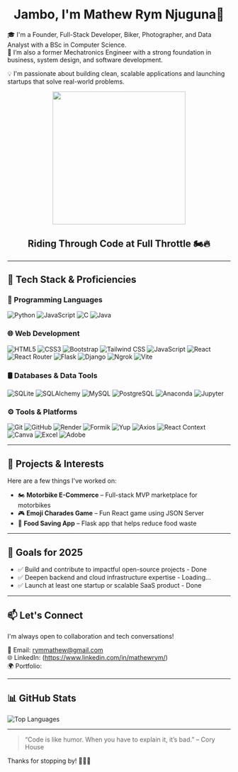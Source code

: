 
<h1 align="center">Jambo, I'm Mathew Rym Njuguna👋</h1>

🎓 I'm a Founder, Full-Stack Developer, Biker, Photographer, and Data Analyst with a BSc in Computer Science.  
🔧 I’m also a former Mechatronics Engineer with a strong foundation in business, system design, and software development.

💡 I'm passionate about building clean, scalable applications and launching startups that solve real-world problems.



<p align="center">
  <img src="https://media3.giphy.com/media/v1.Y2lkPTc5MGI3NjExMWZ3NXI1NGZ0amQzZzQzbG9oZ2h3NDhhd3dhMTFhYjI2anNtZ2JvcyZlcD12MV9pbnRlcm5hbF9naWZfYnlfaWQmY3Q9Zw/5Gwqx1lYbDwAg/giphy.gif" width="300" />
</p>

<h2 align="center">Riding Through Code at Full Throttle 🏍️🔥</h2>


---

## 🚀 Tech Stack & Proficiencies

### 🧠 Programming Languages
![Python](https://img.shields.io/badge/-Python-3776AB?logo=python&logoColor=white)
![JavaScript](https://img.shields.io/badge/-JavaScript-F7DF1E?logo=javascript&logoColor=black)
![C](https://img.shields.io/badge/-C-A8B9CC?logo=c&logoColor=black)
![Java](https://img.shields.io/badge/-Java-007396?logo=java&logoColor=white)

### 🌐 Web Development
![HTML5](https://img.shields.io/badge/-HTML5-E34F26?logo=html5&logoColor=white)
![CSS3](https://img.shields.io/badge/-CSS3-1572B6?logo=css3&logoColor=white)
![Bootstrap](https://img.shields.io/badge/-Bootstrap-7952B3?logo=bootstrap&logoColor=white)
![Tailwind CSS](https://img.shields.io/badge/-TailwindCSS-38B2AC?logo=tailwindcss&logoColor=white)
![JavaScript](https://img.shields.io/badge/-JavaScript-F7DF1E?logo=javascript&logoColor=black)
![React](https://img.shields.io/badge/-React-61DAFB?logo=react&logoColor=black)
![React Router](https://img.shields.io/badge/-React%20Router-CA4245?logo=reactrouter&logoColor=white)
![Flask](https://img.shields.io/badge/-Flask-000000?logo=flask&logoColor=white)
![Django](https://img.shields.io/badge/-Django-092E20?logo=django&logoColor=white)
![Ngrok](https://img.shields.io/badge/-Ngrok-1F1F1F?logo=ngrok&logoColor=white)
![Vite](https://img.shields.io/badge/-Vite-646CFF?logo=vite&logoColor=white)

### 🛢️ Databases & Data Tools
![SQLite](https://img.shields.io/badge/-SQLite-003B57?logo=sqlite&logoColor=white)
![SQLAlchemy](https://img.shields.io/badge/-SQLAlchemy-FF5733?logoColor=white)
![MySQL](https://img.shields.io/badge/-MySQL-4479A1?logo=mysql&logoColor=white)
![PostgreSQL](https://img.shields.io/badge/-PostgreSQL-336791?logo=postgresql&logoColor=white)
![Anaconda](https://img.shields.io/badge/-Anaconda-44A833?logo=anaconda&logoColor=white)
![Jupyter](https://img.shields.io/badge/-Jupyter-F37626?logo=jupyter&logoColor=white)

### ⚙️ Tools & Platforms
![Git](https://img.shields.io/badge/-Git-F05032?logo=git&logoColor=white)
![GitHub](https://img.shields.io/badge/-GitHub-181717?logo=github&logoColor=white)
![Render](https://img.shields.io/badge/-Render-00979D?logo=render&logoColor=white)
![Formik](https://img.shields.io/badge/-Formik-EF5350?logoColor=white)
![Yup](https://img.shields.io/badge/-Yup-3F51B5?logoColor=white)
![Axios](https://img.shields.io/badge/-Axios-5A29E4?logo=axios&logoColor=white)
![React Context](https://img.shields.io/badge/-React%20Context-61DAFB?logo=react&logoColor=black)
![Canva](https://img.shields.io/badge/-Canva-00C4CC?logo=canva&logoColor=white)
![Excel](https://img.shields.io/badge/-Microsoft%20Excel-217346?logo=microsoft-excel&logoColor=white)
![Adobe](https://img.shields.io/badge/-Adobe-FF0000?logo=adobe&logoColor=white)


---

## 🧠 Projects & Interests

Here are a few things I've worked on:
 
- 🏍️ **Motorbike E-Commerce** – Full-stack MVP marketplace for motorbikes  
- 🎮 **Emoji Charades Game** – Fun React game using JSON Server  
- 🍲 **Food Saving App** – Flask app that helps reduce food waste  


---

## 🎯 Goals for 2025

- ✅ Build and contribute to impactful open-source projects  - Done
- ✅ Deepen backend and cloud infrastructure expertise  - Loading...
- ✅ Launch at least one startup or scalable SaaS product - Done

---

## 📫 Let's Connect

I'm always open to collaboration and tech conversations!

📧 Email: [rymmathew@gmail.com](mailto:rymmathew@gmail.com)  
🌐 LinkedIn: (https://www.linkedin.com/in/mathewrym/)  
🌍 Portfolio:

---

## 📊 GitHub Stats



![Top Languages](https://github-readme-stats.vercel.app/api/top-langs/?username=Mathew-Rym&layout=compact&theme=github_dark)

---

> “Code is like humor. When you have to explain it, it’s bad.” – Cory House

Thanks for stopping by! 👨‍💻✨


<!--
**Mathew-Rym/Mathew-Rym** is a ✨ _special_ ✨ repository because its `README.md` (this file) appears on your GitHub profile.

Here are some ideas to get you started:

- 🔭 I’m currently working on ...
- 🌱 I’m currently learning ...
- 👯 I’m looking to collaborate on ...
- 🤔 I’m looking for help with ...
- 💬 Ask me about ...
- 📫 How to reach me: ...
- 😄 Pronouns: ...
- ⚡ Fun fact: ...
-->
